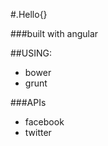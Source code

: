 #.Hello{}

  ###built with angular

  ##USING:
  - bower
  - grunt

  ###APIs
  - facebook
  - twitter
